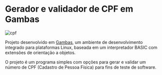 # Gerador e validador de CPF em Gambas

![cpf](https://cloud.githubusercontent.com/assets/4707535/18608742/0dc0850c-7cc8-11e6-95db-fe3b7c5f3920.png)

Projeto desenvolvido em [Gambas](http://gambas.sourceforge.net/en/main.html), um ambiente de desenvolvimento integrado para plataformas Linux, baseada em um interpretador BASIC com extensões de orientação a objetos.

O projeto é um programa simples com opções para gerar e validar um número de CPF (Cadastro de Pessoa Física) para fins de teste de software.
